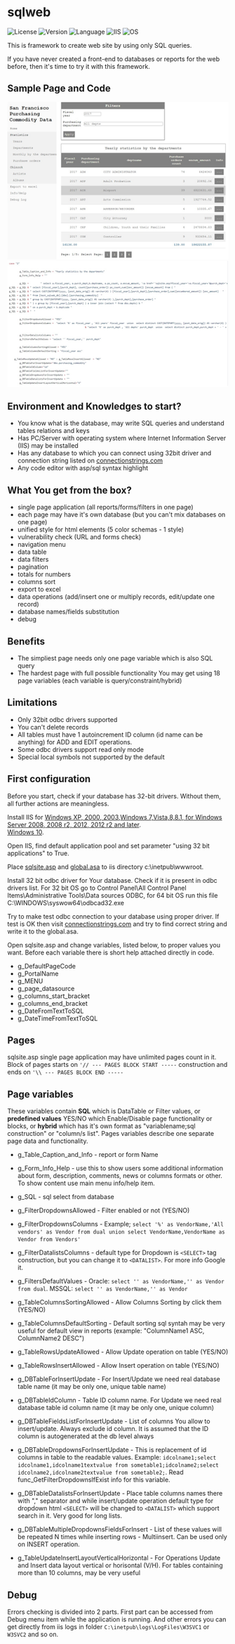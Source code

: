 # sqlweb

![License](https://img.shields.io/badge/license-Apache%202.0-green)
![Version](https://img.shields.io/badge/version-1.02-yellow)
![Language](https://img.shields.io/badge/Language-ASP%20Classic-blue)
![IIS](https://img.shields.io/badge/IIS%20version-Any-blue)
![OS](https://img.shields.io/badge/OS->=%20Windows%202000-blue)

This is framework to create web site by using only SQL queries. 

If you have never created a front-end to databases or reports for the web before, then it's time to try it with this framework.

## Sample Page and Code

![Page](https://github.com/vku1/sqlweb/blob/main/sample_page.jpg)
![Code](https://github.com/vku1/sqlweb/blob/main/sample_code.jpg)

## Environment and Knowledges to start?

- You know what is the database, may write SQL queries and understand tables relations and keys
- Has PC/Server with operating system where Internet Information Server (IIS) may be installed
- Has any database to which you can connect using 32bit driver and connection string listed on [connectionstrings.com](https://www.connectionstrings.com)
- Any code editor with asp/sql syntax highlight

## What You get from the box?

- single page application (all reports/forms/filters in one page)
- each page may have it's own database (but you can't mix databases on one page)
- unified style for html elements (5 color schemas - 1 style)
- vulnerability check (URL and forms check)
- navigation menu 
- data table
- data filters
- pagination
- totals for numbers
- columns sort
- export to excel
- data operations (add/insert one or multiply records, edit/update one record)
- database names/fields substitution
- debug

## Benefits

- The simpliest page needs only one page variable which is also SQL query
- The hardest page with full possible functionality You may get using 18 page variables (each variable is query/constraint/hybrid)

## Limitations

- Only 32bit odbc drivers supported
- You can't delete records
- All tables must have 1 autoincrement ID column (id name can be anything) for ADD and EDIT operations.
- Some odbc drivers support read only mode
- Special local symbols not supported by the default

## First configuration

Before you start, check if your database has 32-bit drivers. Without them, all further actions are meaningless. 

Install IIS for [Windows XP, 2000, 2003](http://www.shotdev.com/asp/asp-installation/install-iis-windows-xp-2000-2003/),[Windows 7,Vista,8,8.1, for Windows Server 2008, 2008 r2, 2012, 2012 r2 and later](https://docs.microsoft.com/en-us/iis/application-frameworks/running-classic-asp-applications-on-iis-7-and-iis-8/classic-asp-not-installed-by-default-on-iis).  
[Windows 10](https://docs.microsoft.com/en-us/answers/questions/370931/does-iis-in-windows-10-support-an-asp-web-site.html).

Open IIS, find default application pool and set parameter "using 32 bit applications" to True.

Place [sqlsite.asp](https://github.com/vku1/sqlweb/blob/main/sqlsite.asp) and [global.asa](https://github.com/vku1/sqlweb/blob/main/global.asa) to iis directory c:\inetpub\wwwroot\.

Install 32 bit odbc driver for Your database. 
Check if it is present in odbc drivers list. 
For 32 bit OS go to Control Panel\All Control Panel Items\Administrative Tools\Data sources ODBC, 
for 64 bit OS run this file C:\WINDOWS\syswow64\odbcad32.exe

Try to make test odbc connection to your database using proper driver. If test is OK then 
visit [connectionstrings.com](https://www.connectionstrings.com) and try to find correct string and write it to the global.asa.

Open sqlsite.asp and change variables, listed below, to proper values you want. Before each variable there is short help attached directly in code.
- g_DefaultPageCode
- g_PortalName
- g_MENU
- g_page_datasource
- g_columns_start_bracket
- g_columns_end_bracket
- g_DateFromTextToSQL
- g_DateTimeFromTextToSQL

## Pages

sqlsite.asp single page application may have unlimited pages count in it. 
Block of pages starts on `'// --- PAGES BLOCK START -----` construction and ends on `'\\ --- PAGES BLOCK END -----`

## Page variables

These variables contain **SQL** which is DataTable or Filter values, or **predefined values** YES/NO which Enable/Disable page functionality or blocks, or **hybrid** which has it's own format as "variablename;sql construction" or "column/s list". 
Pages variables describe one separate page data and functionality.

- g_Table_Caption_and_Info - report or form Name

- g_Form_Info_Help - use this to show users some additional information about form, description, comments, news or columns formats or other. To show content use main menu info/help item.
 
- g_SQL - sql select from database
 
- g_FilterDropdownsAllowed - Filter enabled or not (YES/NO)

- g_FilterDropdownsColumns - Example; `select '%' as VendorName,'All vendors' as Vendor from dual union select VendorName,VendorName as Vendor from Vendors'`

- g_FilterDatalistsColumns - default type for Dropdown is `<SELECT>` tag construction, but you can change it to `<DATALIST>`. For more info Google it.

- g_FiltersDefaultValues - Oracle: `select '' as VendorName,'' as Vendor from dual`. MSSQL: `select '' as VendorName,'' as Vendor`
  
- g_TableColumnsSortingAllowed - Allow Columns Sorting by click them (YES/NO)
  
- g_TableColumnsDefaultSorting - Default sorting sql syntah may be very useful for default view in reports (example: "ColumnName1 ASC, ColumnName2 DESC")	
  
- g_TableRowsUpdateAllowed - Allow Update operation on table (YES/NO)
  
- g_TableRowsInsertAllowed - Allow Insert operation on table (YES/NO)
  
- g_DBTableForInsertUpdate - For Insert/Update we need real database table name (it may be only one, unique table name)
  
- g_DBTableIdColumn - Table ID column name. For Update we need real database table id column name (it may be only one, unique column)
  
- g_DBTableFieldsListForInsertUpdate - List of columns You allow to insert/update. Always exclude id column. It is assumed that the ID column is autogenerated at the db level always
  
- g_DBTableDropdownsForInsertUpdate - This is replacement of id columns in table to the readable values. Example: `idcolname1;select idcolname1,idcolname1textvalue from sometable1;idcolname2;select idcolname2,idcolname2textvalue from sometable2;`. Read func_GetFilterDropdownsIfExist info for this variable.
  
- g_DBTableDatalistsForInsertUpdate - Place table columns names there with "," separator and while insert/update operation default type for dropdown html `<SELECT>` will be changed to `<DATALIST>` which support search in it. Very good for long lists.
  
- g_DBTableMultipleDropdownsFieldsForInsert - List of these values will be repeated N times while inserting rows - Multiinsert. Can be used only on INSERT operation. 
  
- g_TableUpdateInsertLayoutVerticalHorizontal	- For Operations Update and Insert data layout vertical or horisontal (V/H). For tables containing more than 10 columns, may be very useful	

## Debug

Errors checking is divided into 2 parts. First part can be accessed from Debug menu item while the application is running. 
And other errors you can get directly from iis logs in folder `C:\inetpub\logs\LogFiles\W3SVC1` or `W3SVC2` and so on. 
